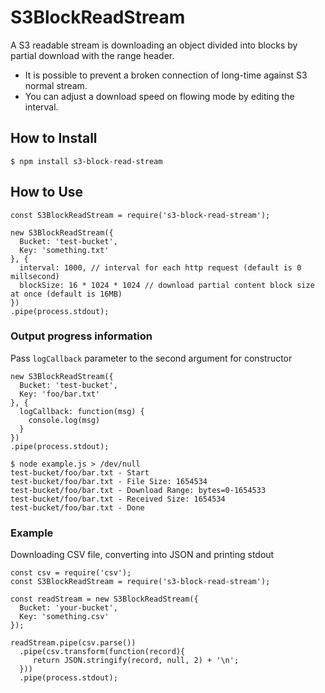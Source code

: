 S3BlockReadStream
=================

A S3 readable stream is downloading an object divided into blocks by partial download with the range header.

* It is possible to prevent a broken connection of long-time against S3 normal stream.
* You can adjust a download speed on flowing mode by editing the interval.

## How to Install

```
$ npm install s3-block-read-stream
```

## How to Use

```
const S3BlockReadStream = require('s3-block-read-stream');

new S3BlockReadStream({
  Bucket: 'test-bucket',
  Key: 'something.txt'
}, {
  interval: 1000, // interval for each http request (default is 0 millsecond)
  blockSize: 16 * 1024 * 1024 // download partial content block size at once (default is 16MB)
})
.pipe(process.stdout);
```

### Output progress information

Pass `logCallback` parameter to the second argument for constructor

```
new S3BlockReadStream({
  Bucket: 'test-bucket',
  Key: 'foo/bar.txt'
}, {
  logCallback: function(msg) {
    console.log(msg)
  }
})
.pipe(process.stdout);
```

```
$ node example.js > /dev/null
test-bucket/foo/bar.txt - Start
test-bucket/foo/bar.txt - File Size: 1654534
test-bucket/foo/bar.txt - Download Range: bytes=0-1654533
test-bucket/foo/bar.txt - Received Size: 1654534
test-bucket/foo/bar.txt - Done
```

### Example

Downloading CSV file, converting into JSON and printing stdout

```
const csv = require('csv');
const S3BlockReadStream = require('s3-block-read-stream');

const readStream = new S3BlockReadStream({
  Bucket: 'your-bucket',
  Key: 'something.csv'
});

readStream.pipe(csv.parse())
  .pipe(csv.transform(function(record){
     return JSON.stringify(record, null, 2) + '\n';
  }))
  .pipe(process.stdout);
```

